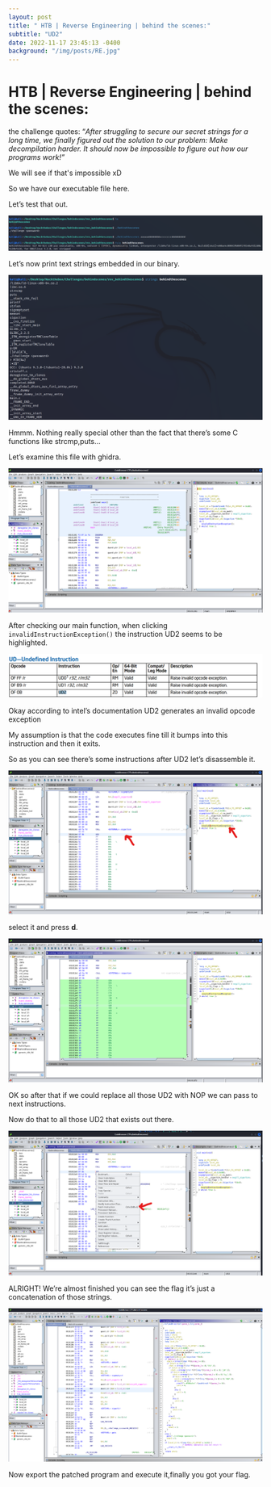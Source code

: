 ```yaml
---
layout: post
title: " HTB | Reverse Engineering | behind the scenes:"
subtitle: "UD2"
date: 2022-11-17 23:45:13 -0400
background: "/img/posts/RE.jpg"
---
```


# HTB | Reverse Engineering | behind the scenes:

the challenge quotes:
“_After struggling to secure our secret strings for a long time, we finally figured out the solution to our problem: Make decompilation harder. It should now be impossible to figure out how our programs work!”_

We will see if that's impossible xD

So we have our executable file here.

Let’s test that out.

![Untitled](/img/posts/HTB_challenges/behind_the_scenes/Untitled.png)

Let’s now print text strings embedded in our binary.

![Untitled](/img/posts/HTB_challenges/behind_the_scenes/Untitled%201.png)

Hmmm. Nothing really special other than the fact that there’s some C functions like strcmp,puts…

Let’s examine this file with ghidra.

![Untitled](/img/posts/HTB_challenges/behind_the_scenes/Untitled%202.png)

After checking our main function, when clicking `invalidInstructionException()` the instruction UD2 seems to be highlighted.

![Untitled](/img/posts/HTB_challenges/behind_the_scenes/Untitled%203.png)

Okay according to intel’s documentation UD2 generates an invalid opcode exception

My assumption is that the code executes fine till it bumps into this instruction and then it exits.

So as you can see there’s some instructions after UD2 let’s disassemble it.

![Untitled](/img/posts/HTB_challenges/behind_the_scenes/Untitled%204.png)

select it and press **d**.

![Untitled](/img/posts/HTB_challenges/behind_the_scenes/Untitled%205.png)

OK so after that if we could replace all those UD2 with NOP we can pass to next instructions.

Now do that to all those UD2 that exists out there.

![Untitled](/img/posts/HTB_challenges/behind_the_scenes/Untitled%206.png)

ALRIGHT! We’re almost finished you can see the flag it’s just a concatenation of those strings.

![Untitled](/img/posts/HTB_challenges/behind_the_scenes/Untitled%207.png)

Now export the patched program and execute it,finally you got your flag.
